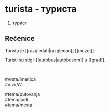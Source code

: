 # turista - туриста

1. турист  

## Rečenice

Turista je [[razgledati|razgledao]] [[muzej]].  

Turisti su stigli [[autobus|autobusom]] u [[grad]].  

<br>

#vrsta/imenica  
#nivo/A1  

#tema/putovanja  
#tema/ljudi  
#tema/mesta  
